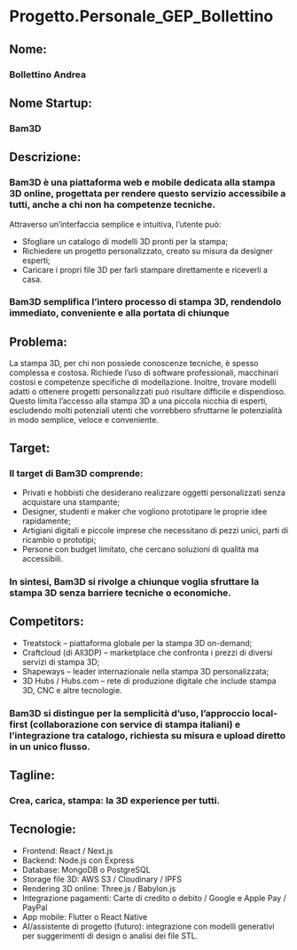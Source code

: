 # Progetto.Personale_GEP_Bollettino

## Nome:
### Bollettino Andrea

## Nome Startup:
### Bam3D

## Descrizione:
### Bam3D è una piattaforma web e mobile dedicata alla stampa 3D online, progettata per rendere questo servizio accessibile a tutti, anche a chi non ha competenze tecniche.
Attraverso un’interfaccia semplice e intuitiva, l’utente può:
 - Sfogliare un catalogo di modelli 3D pronti per la stampa;
 - Richiedere un progetto personalizzato, creato su misura da designer esperti;
 - Caricare i propri file 3D per farli stampare direttamente e riceverli a casa.
### Bam3D semplifica l’intero processo di stampa 3D, rendendolo immediato, conveniente e alla portata di chiunque

## Problema:
La stampa 3D, per chi non possiede conoscenze tecniche, è spesso complessa e costosa.
Richiede l’uso di software professionali, macchinari costosi e competenze specifiche di modellazione.
Inoltre, trovare modelli adatti o ottenere progetti personalizzati può risultare difficile e dispendioso.
Questo limita l’accesso alla stampa 3D a una piccola nicchia di esperti, escludendo molti potenziali utenti che vorrebbero sfruttarne le potenzialità in modo semplice, veloce e conveniente.

## Target:
### Il target di Bam3D comprende:
 - Privati e hobbisti che desiderano realizzare oggetti personalizzati senza acquistare una stampante;
 - Designer, studenti e maker che vogliono prototipare le proprie idee rapidamente;
 - Artigiani digitali e piccole imprese che necessitano di pezzi unici, parti di ricambio o prototipi;
 - Persone con budget limitato, che cercano soluzioni di qualità ma accessibili.
### In sintesi, Bam3D si rivolge a chiunque voglia sfruttare la stampa 3D senza barriere tecniche o economiche.

## Competitors:
 - Treatstock – piattaforma globale per la stampa 3D on-demand;
 - Craftcloud (di All3DP) – marketplace che confronta i prezzi di diversi servizi di stampa 3D;
 - Shapeways – leader internazionale nella stampa 3D personalizzata;
 - 3D Hubs / Hubs.com – rete di produzione digitale che include stampa 3D, CNC e altre tecnologie.
### Bam3D si distingue per la semplicità d’uso, l’approccio local-first (collaborazione con service di stampa italiani) e l’integrazione tra catalogo, richiesta su misura e upload diretto in un unico flusso.

## Tagline:
### Crea, carica, stampa: la 3D experience per tutti.

## Tecnologie:
 - Frontend: React / Next.js
 - Backend: Node.js con Express
 - Database: MongoDB o PostgreSQL
 - Storage file 3D: AWS S3 / Cloudinary / IPFS
 - Rendering 3D online: Three.js / Babylon.js
 - Integrazione pagamenti: Carte di credito o debito / Google e Apple Pay / PayPal
 - App mobile: Flutter o React Native
 - AI/assistente di progetto (futuro): integrazione con modelli generativi per suggerimenti di design o analisi dei file STL.
